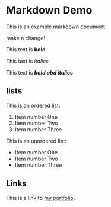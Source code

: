 # Markdown Demo

This is an example markdown document

make a change!

This text is **bold**

This text is _italics_

This text is **_bold abd italics_**

## lists

This is an ordered list:

1. Item number One
2. Item number Two
3. Item number Three

This is an unordered list:

- Item number One
- Item number Two
- Item number Three

## Links

This is a link to [my portfolio](https://github.com/CodeCary80/resume2).